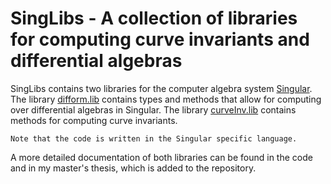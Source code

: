 <h1>
  SingLibs - A collection of libraries for computing curve invariants and differential algebras
</h1>

SingLibs contains two libraries for the computer algebra system [Singular](https://www.singular.uni-kl.de/).
The library [difform.lib](https://www.singular.uni-kl.de/Manual/4-1-3/sing_2481.htm) contains types and methods that allow for computing over differential algebras in Singular.
The library [curveInv.lib](https://www.singular.uni-kl.de/Manual/4-2-0/sing_1259.htm) contains methods for computing curve invariants.

```
Note that the code is written in the Singular specific language.
```

A more detailed documentation of both libraries can be found in the code and in my master's thesis, which is added to the repository.
